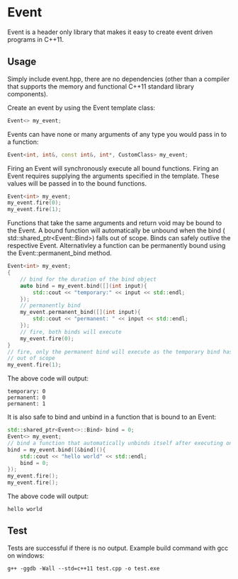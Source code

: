 Event
=====

Event is a header only library that makes it easy to create event driven
programs in C++11.


Usage
-----

Simply include event.hpp, there are no dependencies (other than a compiler that
supports the memory and functional C++11 standard library components).

Create an event by using the Event template class:
```cpp
Event<> my_event;
```

Events can have none or many arguments of any type you would pass in to a
function:
```cpp
Event<int, int&, const int&, int*, CustomClass> my_event;
```

Firing an Event will synchronously execute all bound functions. Firing an Event
requires supplying the arguments specified in the template. These values will
be passed in to the bound functions.
```cpp
Event<int> my_event;
my_event.fire(0);
my_event.fire(1);
```

Functions that take the same arguments and return void may be bound to the 
Event. A bound function will automatically be unbound when the bind (
std::shared_ptr<Event<???>::Bind>) falls out of scope. Binds can safely outlive
the respective Event. Alternativley a function can be permanently bound using
the Event::permanent_bind method.
```cpp
Event<int> my_event;
{
	// bind for the duration of the bind object
	auto bind = my_event.bind([](int input){
		std::cout << "temporary:" << input << std::endl;
	});
	// permanently bind
	my_event.permanent_bind([](int input){
		std::cout << "permanent: " << input << std::endl;
	});
	// fire, both binds will execute
	my_event.fire(0);
}
// fire, only the permanent bind will execute as the temporary bind has fallen
// out of scope
my_event.fire(1);
```

The above code will output:
````
temporary: 0
permanent: 0
permanent: 1
````

It is also safe to bind and unbind in a function that is bound to an Event:
```cpp
std::shared_ptr<Event<>::Bind> bind = 0;
Event<> my_event;
// bind a function that automatically unbinds itself after executing once
bind = my_event.bind([&bind](){
	std::cout << "hello world" << std::endl;
	bind = 0;
});
my_event.fire();
my_event.fire();
```

The above code will output:
````
hello world
````


Test
-----
Tests are successful if there is no output. Example build command with gcc on
windows:
````
g++ -ggdb -Wall --std=c++11 test.cpp -o test.exe
````